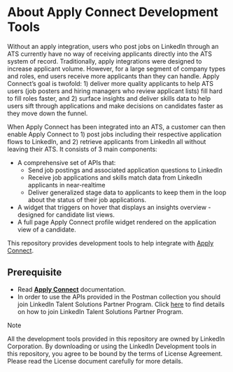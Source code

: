 # About Apply Connect Development Tools

Without an apply integration, users who post jobs on LinkedIn through an ATS currently have no way of receiving applicants directly into the ATS system of record. Traditionally, apply integrations were designed to increase applicant volume. However, for a large segment of company types and roles, end users receive more applicants than they can handle. Apply Connect’s goal is twofold: 1) deliver more quality applicants to help ATS users (job posters and hiring managers who review applicant lists) fill hard to fill roles faster, and 2) surface insights and deliver skills data to help users sift through applications and make decisions on candidates faster as they move down the funnel.

When Apply Connect has been integrated into an ATS, a customer can then enable Apply Connect to 1) post jobs including their respective application flows to LinkedIn, and 2) retrieve applicants from LinkedIn all without leaving their ATS. It consists of 3 main components:

* A comprehensive set of APIs that:
  * Send job postings and associated application questions to LinkedIn
  * Receive job applications and skills match data from LinkedIn applicants in near-realtime
  * Deliver generalized stage data to applicants to keep them in the loop about the status of their job applications.
* A widget that triggers on hover that displays an insights overview - designed for candidate list views.
* A full page Apply Connect profile widget rendered on the application view of a candidate.

This repository provides development tools to help integrate with [Apply Connect](https://docs.microsoft.com/en-us/linkedin/talent/apply-connect).

## Prerequisite

* Read [**Apply Connect**](https://docs.microsoft.com/en-gb/linkedin/talent/apply-connect) documentation.
* In order to use the APIs provided in the Postman collection you should join LinkedIn Talent Solutions Partner Program.
Click [here](https://docs.microsoft.com/en-gb/linkedin/talent/apply-with-linkedin#request-access) to find details on how to join LinkedIn Talent Solutions Partner Program.

> [!NOTE]
> All the development tools provided in this repository are owned by LinkedIn Corporation. By downloading or using the LinkedIn Development tools in this repository, you agree to be bound by the terms of License Agreement. Please read the License document carefully for more details.
